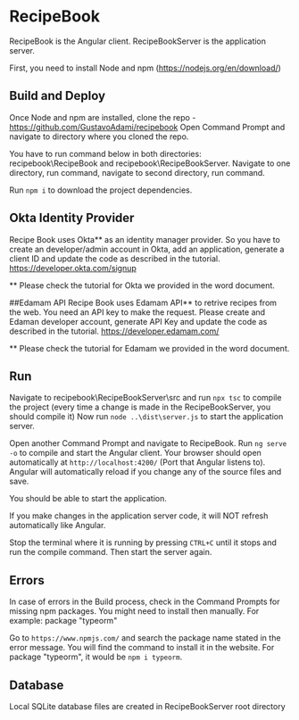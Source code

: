 # RecipeBook
RecipeBook is the Angular client.
RecipeBookServer is the application server.

First, you need to install Node and npm (https://nodejs.org/en/download/)

## Build and Deploy
Once Node and npm are installed, clone the repo - https://github.com/GustavoAdami/recipebook
Open Command Prompt and navigate to directory where you cloned the repo.

You have to run command below in both directories: recipebook\RecipeBook and recipebook\RecipeBookServer. Navigate to one directory, run command, navigate to second directory, run command.

Run `npm i` to download the project dependencies.

## Okta Identity Provider
Recipe Book uses Okta** as an identity manager provider. So you have to create an developer/admin account in Okta, add an application, generate a client ID and update the code as described in the tutorial.
https://developer.okta.com/signup

** Please check the tutorial for Okta we provided in the word document.

##Edamam API
Recipe Book uses Edamam API** to retrive recipes from the web. You need an API key to make the request. Please create and Edaman developer account, generate API Key and update the code as described in the tutorial.
https://developer.edamam.com/

** Please check the tutorial for Edamam we provided in the word document.  

## Run
Navigate to recipebook\RecipeBookServer\src and run `npx tsc` to compile the project (every time a change is made in the RecipeBookServer, you should compile it)
Now run `node ..\dist\server.js` to start the application server.

Open another Command Prompt and navigate to RecipeBook.
Run `ng serve -o` to compile and start the Angular client.
Your browser should open automatically at `http://localhost:4200/` (Port that Angular listens to). Angular will automatically reload if you change any of the source files and save.

You should be able to start the application.

If you make changes in the application server code, it will NOT refresh automatically like Angular. 

Stop the terminal where it is running by pressing `CTRL+C` until it stops and run the compile command. Then start the server again.

## Errors
In case of errors in the Build process, check in the Command Prompts for missing npm packages. You might need to install then manually. 
For example: package "typeorm"

Go to `https://www.npmjs.com/` and search the package name stated in the error message. You will find the command to install it in the website. 
For package "typeorm", it would be `npm i typeorm`.

## Database
Local SQLite database files are created in RecipeBookServer root directory

